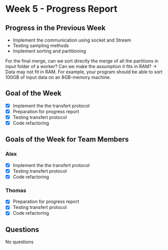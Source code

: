 # Week 5 - Progress Report

## Progress in the Previous Week

- Implement the communication using socket and Stream
- Testing sampling methods
- Implement sorting and partitioning

For the final merge, can we sort directly the merge of all the partitions in input folder of a worker? Can we make the assumption it fits in RAM?
-> Data may not fit in RAM. For example, your program should be able to sort 100GB of input data on an 8GB-memory machine.

## Goal of the Week

- [x] Implement the the transfert protocol
- [x] Preparation for progress report
- [x] Testing transfert protocol
- [x] Code refactoring

## Goals of the Week for Team Members

### Alex

- [x] Implement the the transfert protocol
- [x] Testing transfert protocol
- [x] Code refactoring

### Thomas

- [x] Preparation for progress report
- [x] Testing transfert protocol
- [x] Code refactoring

## Questions

No questions
